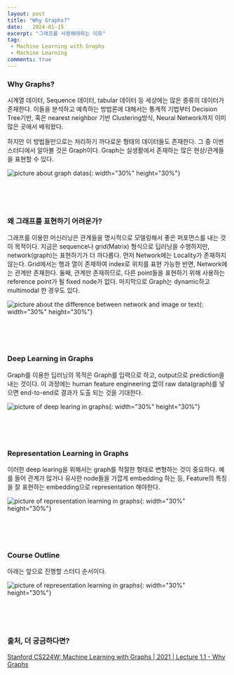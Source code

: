 ```yaml
---
layout: post
title: "Why Graphs?"
date:   2024-01-15
excerpt: "그래프를 사용해야하는 이유"
tag: 
 - Machine Learning with Graphs
 - Machine Learning
comments: true
---
```


### Why Graphs?

시계열 데이터, Sequence 데이터, tabular 데이터 등 세상에는 많은 종류의 데이터가 존재한다. 이들을 분석하고 예측하는 방법론에 대해서는 통계적 기법부터 Decision Tree기반, 혹은 nearest neighbor 기반 Clustering방식, Neural Network까지 이미 많은 곳에서 배워왔다.

하지만 이 방법들만으로는 처리하기 까다로운 형태의 데이터들도 존재한다. 그 중 이번 스터디에서 알아볼 것은 Graph이다. Graph는 실생활에서 존재하는 많은 현상/관계들을 표현할 수 있다.

![picture about graph datas]({{site.baseurl}}/assets/img/Why-Graphs/graph-data.png){: width="30%" height="30%"}

<br>
<br>
<br>

### 왜 그래프를 표현하기 어려운가?

그래프를 이용한 머신러닝은 관계들을 명시적으로 모델링해서 좋은 퍼포먼스를 내는 것이 목적이다. 지금은 sequence나 grid(Matrix) 형식으로 딥러닝을 수행하지만, network(graph)는 표현하기가 더 까다롭다.
먼저 Network에는 Locality가 존재하지 않는다. Grid에서는 행과 열이 존재하여 index로 위치를 표현 가능한 반면, Network에는 관계만 존재한다.
둘째, 관계만 존재하므로, 다른 point들을 표현하기 위해 사용하는 reference point가 될 fixed node가 없다.
마지막으로 Graph는 dynamic하고 multimodal 한 경우도 있다.
  
![picture about the difference between network and image or text]({{site.baseurl}}/assets/img/Why-Graphs/network-vs-images-and-text.png){: width="30%" height="30%"}

<br>
<br>
<br>

### Deep Learning in Graphs

Graph를 이용한 딥러닝의 목적은 Graph를 입력으로 하고, output으로 prediction을 내는 것이다. 이 과정에는 human feature engineering 없이 raw data(graph)를 넣으면 end-to-end로 결과가 도출 되는 것을 기대한다.


![picture of deep learing in graphs]({{site.baseurl}}/assets/img/Why-Graphs/graph-deep-learning.png){: width="30%" height="30%"}

<br>
<br>
<br>

### Representation Learning in Graphs

이러한 deep learing을 위해서는 graph를 적절한 형태로 변형하는 것이 중요하다. 예를 들어 관계가 많거나 유사한 node들을 가깝게 embedding 하는 등, Feature의 특징을 잘 표현하는 embedding으로 representation 해야한다.


![picture of representation learning in graphs]({{site.baseurl}}/assets/img/Why-Graphs/representation-learing.png){: width="30%" height="30%"}

<br>
<br>
<br>

### Course Outline
아래는 앞으로 진행할 스터디 순서이다.

![picture of representation learning in graphs]({{site.baseurl}}/assets/img/Why-Graphs/course-outline.png){: width="30%" height="30%"}


<br>
<br>
<br>

### 출처, 더 궁금하다면?
[Stanford CS224W: Machine Learning with Graphs | 2021 | Lecture 1.1 - Why Graphs](https://www.youtube.com/watch?v=JAB_plj2rbA&list=PLoROMvodv4rPLKxIpqhjhPgdQy7imNkDn&index=1&t=79s)